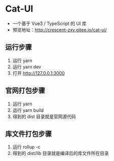 # Cat-UI
* 一个基于 Vue3 / TypeScript 的 UI 库
* 预览地址：http://crescent-zxy.gitee.io/cat-ui/

## 运行步骤

1. 运行 yarn
2. 运行 yarn dev
3. 打开 http://127.0.0.1:3000

## 官网打包步骤
1. 运行 yarn
2. 运行 yarn build
3. 得到的 dist 目录就是官网源代码

## 库文件打包步骤

1. 运行 rollup -c
2. 得到的 dist/lib 目录就是编译后的库文件所在目录